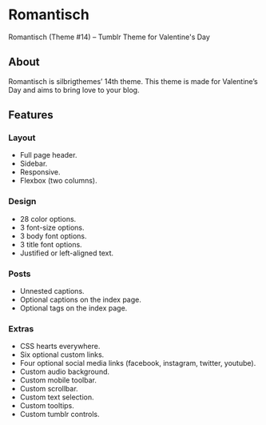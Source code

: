 # Romantisch
Romantisch (Theme #14) – Tumblr Theme for Valentine's Day

<h2>About</h2>
<p>Romantisch is silbrigthemes&rsquo; 14th theme. This theme is made for Valentine&rsquo;s Day and aims to bring love to your blog.</p>
<h2>Features</h2>
<h3>Layout</h3>
<ul>
<li>Full page header.</li>
<li>Sidebar.</li>
<li>Responsive.</li>
<li>Flexbox (two columns).</li>
</ul>
<h3>Design</h3>
<ul>
<li>28 color options.</li>
<li>3 font-size options.</li>
<li>3 body font options.</li>
<li>3 title font options.</li>
<li>Justified or left-aligned text.</li>
</ul>
<h3>Posts</h3>
<ul>
<li>Unnested captions.</li>
<li>Optional captions on the index&nbsp;page.</li>
<li>Optional tags on the index page.</li>
</ul>
<h3>Extras</h3>
<ul>
<li>CSS hearts everywhere.</li>
<li>Six optional custom links.</li>
<li>Four optional social media links (facebook, instagram, twitter, youtube).</li>
<li>Custom audio background.</li>
<li>Custom mobile toolbar.</li>
<li>Custom scrollbar.</li>
<li>Custom text selection.</li>
<li>Custom tooltips.</li>
<li>Custom tumblr controls.</li>
</ul>
